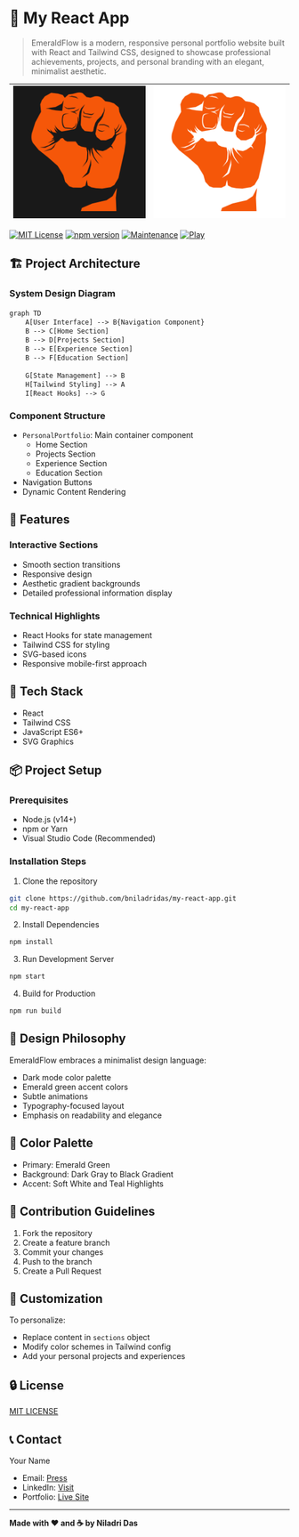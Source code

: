 # 🌿 My React App

> EmeraldFlow is a modern, responsive personal portfolio website built with React and Tailwind CSS, designed to showcase professional achievements, projects, and personal branding with an elegant, minimalist aesthetic.

| ![Logo 1](/public/new-logo.png) | ![Logo 2](/public/new-logo-withoutbackground.png) |
|---------------------------------|---------------------------------------------|

[![MIT License](https://img.shields.io/badge/License-MIT-green.svg)](https://choosealicense.com/licenses/mit/)
[![npm version](https://badge.fury.io/js/melodify.svg)](https://badge.fury.io/js/melodify)
[![Maintenance](https://img.shields.io/badge/Maintained%3F-yes-green.svg)](https://github.com/bniladridas/my-react-app/graphs/commit-activity)
[![Play](https://img.shields.io/badge/Play-Visit%20Project-blue.svg)](https://my-react-developer-app.vercel.app/)

## 🏗️ Project Architecture

### System Design Diagram
```mermaid
graph TD
    A[User Interface] --> B{Navigation Component}
    B --> C[Home Section]
    B --> D[Projects Section]
    B --> E[Experience Section]
    B --> F[Education Section]

    G[State Management] --> B
    H[Tailwind Styling] --> A
    I[React Hooks] --> G
```

### Component Structure
- `PersonalPortfolio`: Main container component
  - Home Section
  - Projects Section
  - Experience Section
  - Education Section
- Navigation Buttons
- Dynamic Content Rendering

## 🚀 Features

### Interactive Sections
- Smooth section transitions
- Responsive design
- Aesthetic gradient backgrounds
- Detailed professional information display

### Technical Highlights
- React Hooks for state management
- Tailwind CSS for styling
- SVG-based icons
- Responsive mobile-first approach

## 🔧 Tech Stack
- React
- Tailwind CSS
- JavaScript ES6+
- SVG Graphics

## 📦 Project Setup

### Prerequisites
- Node.js (v14+)
- npm or Yarn
- Visual Studio Code (Recommended)

### Installation Steps
1. Clone the repository
```bash
git clone https://github.com/bniladridas/my-react-app.git
cd my-react-app
```

2. Install Dependencies
```bash
npm install
```

3. Run Development Server
```bash
npm start
```

4. Build for Production
```bash
npm run build
```

## 🎨 Design Philosophy
EmeraldFlow embraces a minimalist design language:
- Dark mode color palette
- Emerald green accent colors
- Subtle animations
- Typography-focused layout
- Emphasis on readability and elegance

## 🌈 Color Palette
- Primary: Emerald Green
- Background: Dark Gray to Black Gradient
- Accent: Soft White and Teal Highlights

## 🤝 Contribution Guidelines
1. Fork the repository
2. Create a feature branch
3. Commit your changes
4. Push to the branch
5. Create a Pull Request

## 📝 Customization
To personalize:
- Replace content in `sections` object
- Modify color schemes in Tailwind config
- Add your personal projects and experiences

## 🔒 License
[MIT LICENSE](LICENSE)

## 📞 Contact
Your Name
- Email: [Press](mailto:ndas1262000@gmail.com)
- LinkedIn: [Visit](https://linkedin.com/in/bniladridas)
- Portfolio: [Live Site](https://my-react-developer-app.vercel.app/)

---

**Made with ❤️ and ☕ by Niladri Das**
